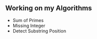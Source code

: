 <h2>Working on my Algorithms</h2>

<ul>
 <li>Sum of Primes</li>
 <li>Missing Integer</li>
 <li>Detect Substring Position</li>
</ul>